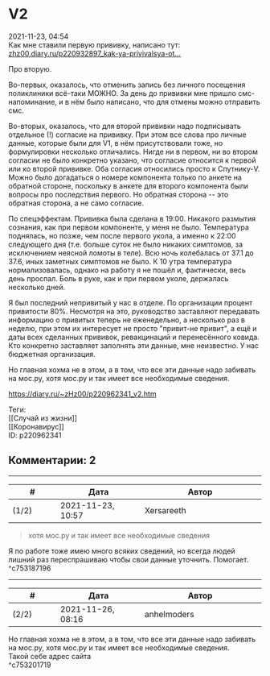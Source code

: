 V2
==

  
2021-11-23, 04:54  
 Как мне ставили первую прививку, написано тут:   
  [zhz00.diary.ru/p220932897\_kak-ya-privivalsya-ot...](Как%20я%20прививался%20от%20коронавируса)    
   
 Про вторую.   
   
 Во-первых, оказалось, что отменить запись без личного посещения поликлиники всё-таки МОЖНО. За день до прививки мне пришло смс-напоминание, и в нём было написано, что для отмены можно отправить смс.   
   
 Во-вторых, оказалось, что для второй прививки надо подписывать отдельное (!) согласие на прививку. При этом все слова про личные данные, которые были для V1, в нём присутствовали тоже, но формулировки несколько отличались. Нигде ни в первом, ни во втором согласии не было конкретно указано, что согласие относится к первой или ко второй прививке. Оба согласия относились просто к Спутнику-V. Можно было догадаться о номере компонента только по анкете на обратной стороне, поскольку в анкете для второго компонента были вопросы про последствия первого. Но обратная сторона -- это обратная сторона, а не само согласие.   
   
 По спецэффектам. Прививка была сделана в 19:00. Никакого размытия сознания, как при первом компоненте, у меня не было. Температура поднялась, но позже, чем после первого укола, а именно к 22:00 следующего дня (т.е. больше суток не было никаких симптомов, за исключением неясной ломоты в теле). Всю ночь колебалась от 37.1 до 37.6, иных заметных симптомов не было. К 10 утра температура нормализовалась, однако на работу я не пошёл и, фактически, весь день проспал. Боль в руке, как и при первом уколе, держалась несколько дней.   
   
 Я был последний непривитый у нас в отделе. По организации процент привитости 80%. Несмотря на это, руководство заставляют передавать информацию о привитых теперь не еженедельно, а несколько раз в неделю, при этом их интересует не просто "привит-не привит", а ещё и даты всех сделанных прививок, ревакцинаций и перенесённого ковида. Кто конкретно заставляет заполнять эти данные, мне неизвестно. У нас бюджетная организация.   
   
 Но главная хохма не в этом, а в том, что все эти данные надо забивать на мос.ру, хотя мос.ру и так имеет все необходимые сведения.   
  
<https://diary.ru/~zHz00/p220962341_v2.htm>  
  
Теги:  
[[Случай из жизни]]  
[[Коронавирус]]  
ID: p220962341  


Комментарии: 2
--------------

  


---



|         #         |              Дата              |                     Автор                     |           ID           |
| --- | --- | --- | --- |
| (1/2) | 2021-11-23, 10:57 | Xersareeth | c753187196 |

  
 > хотя мос.ру и так имеет все необходимые сведения   
   
 Я по работе тоже имею много всяких сведений, но всегда людей лишний раз переспрашиваю чтобы свои данные уточнить. Помогает.   
 ^c753187196

---



|         #         |              Дата              |                     Автор                     |           ID           |
| --- | --- | --- | --- |
| (2/2) | 2021-11-26, 08:16 | anhelmoders | c753201719 |

  
  Но главная хохма не в этом, а в том, что все эти данные надо забивать на мос.ру, хотя мос.ру и так имеет все необходимые сведения.    
  Такой себе адрес сайта    
 ^c753201719